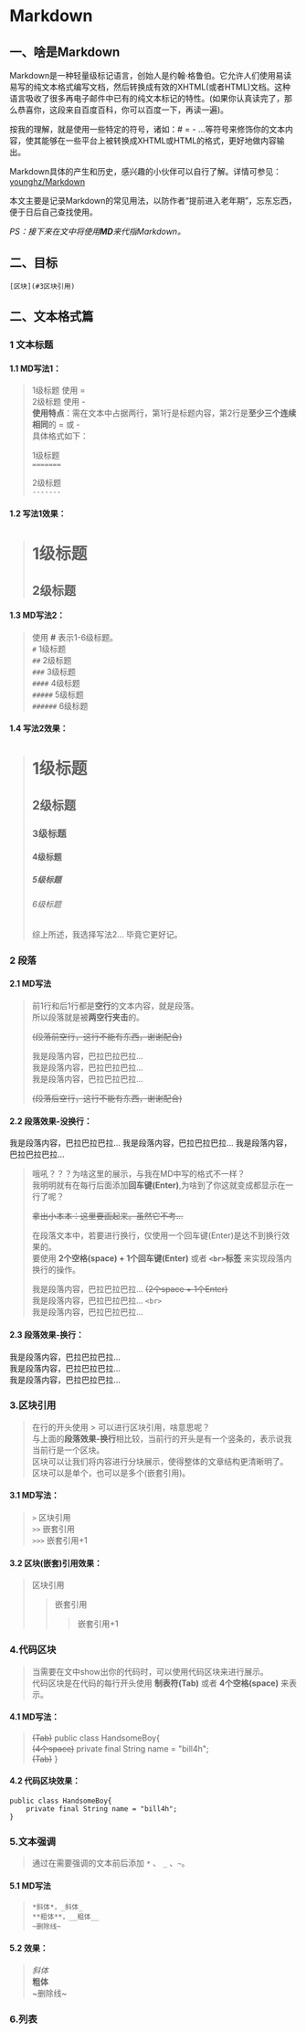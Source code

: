 # Markdown
## 一、啥是Markdown
Markdown是一种轻量级标记语言，创始人是约翰·格鲁伯。它允许人们使用易读易写的纯文本格式编写文档，然后转换成有效的XHTML(或者HTML)文档。这种语言吸收了很多再电子邮件中已有的纯文本标记的特性。(如果你认真读完了，那么恭喜你，这段来自百度百科，你可以百度一下，再读一遍)。
  
按我的理解，就是使用一些特定的符号，诸如：# = - ...等符号来修饰你的文本内容，使其能够在一些平台上被转换成XHTML或HTML的格式，更好地做内容输出。
   
Markdown具体的产生和历史，感兴趣的小伙伴可以自行了解。详情可参见：[younghz/Markdown](https://github.com/younghz/Markdown.git)   

本文主要是记录Markdown的常见用法，以防作者“提前进入老年期”，忘东忘西，便于日后自己查找使用。

*PS：接下来在文中将使用**MD**来代指Markdown。*

## 二、目标
    [区块](#3区块引用)
## 二、文本格式篇

### 1 文本标题

#### 1.1 MD写法1：

> 1级标题 使用 =  
> 2级标题 使用 -   
> **使用特点**：需在文本中占据两行，第1行是标题内容，第2行是**至少三个连续相同**的 = 或 - <br>具体格式如下：
>
> 1级标题   
>`=======`
>
> 2级标题   
>`-------`
    
#### 1.2 写法1效果：

> # 1级标题
> ## 2级标题

#### 1.3 MD写法2：

> 使用 **#** 表示1-6级标题。   
> `#`  1级标题   
> `##`  2级标题   
> `###`  3级标题   
> `####`  4级标题   
> `#####`  5级标题   
> `######`  6级标题   

#### 1.4 写法2效果：

> #  1级标题
> ##  2级标题
> ###  3级标题
> ####  4级标题
> #####  5级标题
> ######  6级标题
>
> 综上所述，我选择写法2... 毕竟它更好记。

### 2 段落

#### 2.1 MD写法

> 前1行和后1行都是**空行**的文本内容，就是段落。  
> 所以段落就是被**两空行夹击**的。       
>
> ~~(段落前空行，这行不能有东西，谢谢配合)~~
>  
> 我是段落内容，巴拉巴拉巴拉...   
> 我是段落内容，巴拉巴拉巴拉...   
> 我是段落内容，巴拉巴拉巴拉...   
>
> ~~(段落后空行，这行不能有东西，谢谢配合)~~

#### 2.2 段落效果-没换行：

我是段落内容，巴拉巴拉巴拉...
我是段落内容，巴拉巴拉巴拉...
我是段落内容，巴拉巴拉巴拉...

> 哦吼？？？为啥这里的展示，与我在MD中写的格式不一样？  
> 我明明就有在每行后面添加**回车键(Enter)**,为啥到了你这就变成都显示在一行了呢？  
>
> ~~拿出小本本：这里要画起来。虽然它不考...~~  
>
> 在段落文本中，若要进行换行，仅使用一个回车键(Enter)是达不到换行效果的。  
> 要使用 **2个空格(space) + 1个回车键(Enter)** 或者 **`<br>`标签** 来实现段落内换行的操作。
> 
> 我是段落内容，巴拉巴拉巴拉... ~~(2个space + 1个Enter)~~  
> 我是段落内容，巴拉巴拉巴拉... `<br>`<br>
> 我是段落内容，巴拉巴拉巴拉...
>

#### 2.3 段落效果-换行：

我是段落内容，巴拉巴拉巴拉...  
我是段落内容，巴拉巴拉巴拉...  
我是段落内容，巴拉巴拉巴拉...

### 3.区块引用

> 在行的开头使用 > 可以进行区块引用，啥意思呢？  
> 与上面的**段落效果-换行**相比较，当前行的开头是有一个竖条的，表示说我当前行是一个区块。<br>
> 区块可以让我们将内容进行分块展示，使得整体的文章结构更清晰明了。<br>
> 区块可以是单个，也可以是多个(嵌套引用)。<br>
>
#### 3.1 MD写法：

> `>` 区块引用<br>
> `>>` 嵌套引用<br>
> `>>>` 嵌套引用+1<br>

#### 3.2 区块(嵌套)引用效果：

> 区块引用
>> 嵌套引用
>>> 嵌套引用+1


### 4.代码区块
> 当需要在文中show出你的代码时，可以使用代码区块来进行展示。<br>
> 代码区块是在代码的每行开头使用 **制表符(Tab)** 或者 **4个空格(space)** 来表示。<br>
#### 4.1 MD写法：

>~~(Tab)~~     public class HandsomeBoy{<br>
>~~(4个space)~~     private final String name = "bill4h";<br>
>~~(Tab)~~     }<br>

#### 4.2 代码区块效果：

    public class HandsomeBoy{
        private final String name = "bill4h";
    }

### 5.文本强调
> 通过在需要强调的文本前后添加 `*` 、 `_` 、`~`。 <br>
#### 5.1 MD写法
>
> `*斜体*，_斜体_`<br>
> `**粗体**，__粗体__`<br>
> `~删除线~`<br>
>

#### 5.2 效果：
>
> *斜体*<br>
> **粗体**<br>
> ~删除线~<br>
>

### 6.列表
